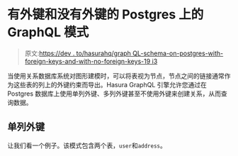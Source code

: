 # 有外键和没有外键的 Postgres 上的 GraphQL 模式

> 原文:[https://dev . to/hasurahq/graph QL-schema-on-postgres-with-foreign-keys-and-with-no-foreign-keys-19 i3](https://dev.to/hasurahq/graphql-schema-on-postgres-with-foreign-keys-and-without-foreign-keys-19i3)

当使用关系数据库系统对图形建模时，可以将表视为节点，节点之间的链接通常作为这些表的列上的外键约束而导出。Hasura GraphQL 引擎允许您通过在 Postgres 数据库上使用单列外键、多列外键甚至不使用外键来创建关系，从而查询数据。

## 单列外键

让我们看一个例子。该模式包含两个表，`user`和`address`。